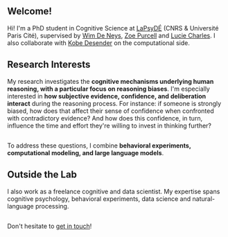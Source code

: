 ## Welcome!

Hi! I'm a PhD student in Cognitive Science at [LaPsyDÉ](https://www.lapsyde.com/home) (CNRS & Université Paris Cité), supervised by [Wim De Neys](https://www.wdeneys.org/), [Zoe Purcell](https://zoepurcell.org/) and [Lucie Charles](https://www.qmul.ac.uk/sbcs/staff/luciecharles.html). I also collaborate with [Kobe Desender](https://desenderlab.com/kobe-desender/) on the computational side. 

## 

## Research Interests

My research investigates the **cognitive mechanisms underlying human reasoning, with a particular focus on reasoning biases**. I'm especially interested in **how subjective evidence, confidence, and deliberation interact** during the reasoning process. For instance: if someone is strongly biased, how does that affect their sense of confidence when confronted with contradictory evidence? And how does this confidence, in turn, influence the time and effort they're willing to invest in thinking further? 

##

To address these questions, I combine **behavioral experiments, computational modeling, and  large language models**. 

## 

## Outside the Lab

I also work as a freelance cognitive and data scientist. My expertise spans cognitive psychology, behavioral experiments, data science and natural-language processing. 

##

Don't hesitate to [get in touch](/contact)! 